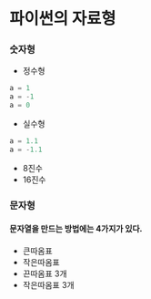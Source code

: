 # 파이썬의 자료형
### 숫자형
- 정수형
```python
a = 1
a = -1
a = 0
```
- 실수형
```python
a = 1.1
a = -1.1
```
- 8진수
- 16진수
### 문자형
#### 문자열을 만드는 방법에는 4가지가 있다.
- 큰따옴표
- 작은따옴표
- 끈따옴표 3개
- 작은따옴표 3개
